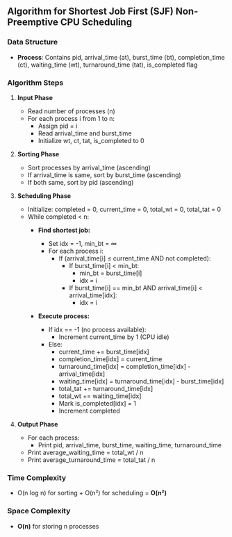 ## Algorithm for Shortest Job First (SJF) Non-Preemptive CPU Scheduling

### Data Structure
- **Process**: Contains pid, arrival_time (at), burst_time (bt), completion_time (ct), waiting_time (wt), turnaround_time (tat), is_completed flag

### Algorithm Steps

1. **Input Phase**
   - Read number of processes (n)
   - For each process i from 1 to n:
     - Assign pid = i
     - Read arrival_time and burst_time
     - Initialize wt, ct, tat, is_completed to 0

2. **Sorting Phase**
   - Sort processes by arrival_time (ascending)
   - If arrival_time is same, sort by burst_time (ascending)
   - If both same, sort by pid (ascending)

3. **Scheduling Phase**
   - Initialize: completed = 0, current_time = 0, total_wt = 0, total_tat = 0
   - While completed < n:
     - **Find shortest job:**
       - Set idx = -1, min_bt = ∞
       - For each process i:
         - If (arrival_time[i] ≤ current_time AND not completed):
           - If burst_time[i] < min_bt:
             - min_bt = burst_time[i]
             - idx = i
           - If burst_time[i] == min_bt AND arrival_time[i] < arrival_time[idx]:
             - idx = i
     
     - **Execute process:**
       - If idx == -1 (no process available):
         - Increment current_time by 1 (CPU idle)
       - Else:
         - current_time += burst_time[idx]
         - completion_time[idx] = current_time
         - turnaround_time[idx] = completion_time[idx] - arrival_time[idx]
         - waiting_time[idx] = turnaround_time[idx] - burst_time[idx]
         - total_tat += turnaround_time[idx]
         - total_wt += waiting_time[idx]
         - Mark is_completed[idx] = 1
         - Increment completed

4. **Output Phase**
   - For each process:
     - Print pid, arrival_time, burst_time, waiting_time, turnaround_time
   - Print average_waiting_time = total_wt / n
   - Print average_turnaround_time = total_tat / n

### Time Complexity
- O(n log n) for sorting + O(n²) for scheduling = **O(n²)**

### Space Complexity
- **O(n)** for storing n processes
